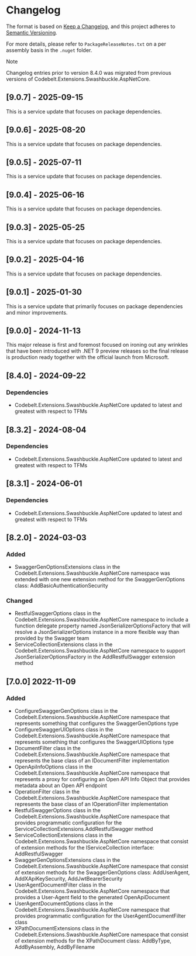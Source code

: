 # Changelog

The format is based on [Keep a Changelog](https://keepachangelog.com/en/1.1.0/), and this project adheres to [Semantic Versioning](https://semver.org/spec/v2.0.0.html).

For more details, please refer to `PackageReleaseNotes.txt` on a per assembly basis in the `.nuget` folder.

> [!NOTE]  
> Changelog entries prior to version 8.4.0 was migrated from previous versions of Codebelt.Extensions.Swashbuckle.AspNetCore.

## [9.0.7] - 2025-09-15

This is a service update that focuses on package dependencies.

## [9.0.6] - 2025-08-20

This is a service update that focuses on package dependencies.

## [9.0.5] - 2025-07-11

This is a service update that focuses on package dependencies.

## [9.0.4] - 2025-06-16

This is a service update that focuses on package dependencies.

## [9.0.3] - 2025-05-25

This is a service update that focuses on package dependencies.

## [9.0.2] - 2025-04-16

This is a service update that focuses on package dependencies.

## [9.0.1] - 2025-01-30

This is a service update that primarily focuses on package dependencies and minor improvements.

## [9.0.0] - 2024-11-13

This major release is first and foremost focused on ironing out any wrinkles that have been introduced with .NET 9 preview releases so the final release is production ready together with the official launch from Microsoft.

## [8.4.0] - 2024-09-22

### Dependencies

- Codebelt.Extensions.Swashbuckle.AspNetCore updated to latest and greatest with respect to TFMs

## [8.3.2] - 2024-08-04

### Dependencies

- Codebelt.Extensions.Swashbuckle.AspNetCore updated to latest and greatest with respect to TFMs


## [8.3.1] - 2024-06-01

### Dependencies

- Codebelt.Extensions.Swashbuckle.AspNetCore updated to latest and greatest with respect to TFMs


## [8.2.0] - 2024-03-03

### Added

- SwaggerGenOptionsExtensions class in the Codebelt.Extensions.Swashbuckle.AspNetCore namespace was extended with one new extension method for the SwaggerGenOptions class: AddBasicAuthenticationSecurity

### Changed

- RestfulSwaggerOptions class in the Codebelt.Extensions.Swashbuckle.AspNetCore namespace to include a function delegate property named JsonSerializerOptionsFactory that will resolve a JsonSerializerOptions instance in a more flexible way than provided by the Swagger team
- ServiceCollectionExtensions class in the Codebelt.Extensions.Swashbuckle.AspNetCore namespace to support JsonSerializerOptionsFactory in the AddRestfulSwagger extension method


## [7.0.0] 2022-11-09

### Added

- ConfigureSwaggerGenOptions class in the Codebelt.Extensions.Swashbuckle.AspNetCore namespace that represents something that configures the SwaggerGenOptions type
- ConfigureSwaggerUIOptions class in the Codebelt.Extensions.Swashbuckle.AspNetCore namespace that represents something that configures the SwaggerUIOptions type
- DocumentFilter class in the Codebelt.Extensions.Swashbuckle.AspNetCore namespace that represents the base class of an IDocumentFilter implementation
- OpenApiInfoOptions class in the Codebelt.Extensions.Swashbuckle.AspNetCore namespace that represents a proxy for configuring an Open API Info Object that provides metadata about an Open API endpoint
- OperationFilter class in the Codebelt.Extensions.Swashbuckle.AspNetCore namespace that represents the base class of an IOperationFilter implementation
- RestfulSwaggerOptions class in the Codebelt.Extensions.Swashbuckle.AspNetCore namespace that provides programmatic configuration for the ServiceCollectionExtensions.AddRestfulSwagger method
- ServiceCollectionExtensions class in the Codebelt.Extensions.Swashbuckle.AspNetCore namespace that consist of extension methods for the IServiceCollection interface: AddRestfulSwagger
- SwaggerGenOptionsExtensions class in the Codebelt.Extensions.Swashbuckle.AspNetCore namespace that consist of extension methods for the SwaggerGenOptions class: AddUserAgent, AddXApiKeySecurity, AddJwtBearerSecurity
- UserAgentDocumentFilter class in the Codebelt.Extensions.Swashbuckle.AspNetCore namespace that provides a User-Agent field to the generated OpenApiDocument
- UserAgentDocumentOptions class in the Codebelt.Extensions.Swashbuckle.AspNetCore namespace that provides programmatic configuration for the UserAgentDocumentFilter class
- XPathDocumentExtensions class in the Codebelt.Extensions.Swashbuckle.AspNetCore namespace that consist of extension methods for the XPathDocument class: AddByType, AddByAssembly, AddByFilename
